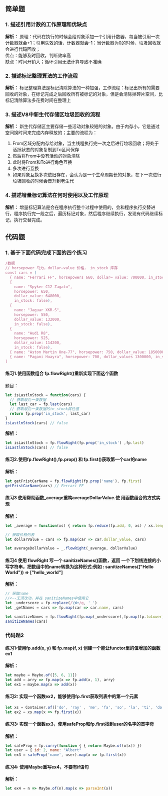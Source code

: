 ## 简单题
### 1. 描述引用计数的工作原理和优缺点
**解析：**
原理：代码在执行的时候会给对象添加一个引用计数器，每当被引用一次计数器就会+1；引用失效的话，计数器就会-1；当计数器为0的时候，垃圾回收就会进行代码回收；  
优点：能够及时回收，判断效率高  
缺点：时间开销大；循环引用无法计算导致不准确
### 2. 描述标记整理算法的工作流程
**解析：**
标记整理算法是标记清除算法的一种加强，工作流程：标记出所有的需要回收的对象，在标记完成之后回收所有被标记的对象，但是会清除掉碎片空间，比标记清除算法多花费时间在整理上
### 3. 描述V8中新生代存储区垃圾回收的流程
**解析：**
新生代存储区主要存储一些活动对象较短的对象。由于内存小，它是通过空间换时间来完成内存释放的；主要的流程为：
1. From区域分配内存给对象，当主线程执行完一次之后进行垃圾回收；将处于活跃状态的对象复制到To区间保存
2. 然后将From中没有活动的对象清除
3. 此时将From和To进行角色互换
4. 多次进行互换
5. 如果对象互换多次依旧存在，会认为是一个生命周期长的对象，在下一次进行垃圾回收的时候会晋升到老生代
### 4. 描述增量标记算法在何时使用以及工作原理
**解析：**
增量标记算法是会在程序执行整个过程中使用的，会和程序执行交替进行，程序执行完一段之后，遍历标记对象，然后程序继续执行，发现有代码继续标记，执行交替完成。


## 代码题
### 1. 基于下面代码完成下面的四个练习
```js
/数据
// horsepower 马力，dollar—value 价格， in_stock 库存
const cars = [
  { name: "Ferrari FF", horsepowers 660, dollar— value: 700000, in_stock: true },
  {
    name: "Spyker C12 Zagato",
    horsepower: 650,
    dollar_value: 648000,
    in_stock: false),
  {
    name: "Jaguar XKR-S",
    horsepower: 550,
    dollar_value: 132000,
    in_stock: false),
  {
    name: "Audi R8",
    horsepower: 525,
    dollar_value: 114200,
    in_stock: false),
  { name: "Aston Martin One-77", horsepower: 750, dollar_value: 1850000, in_stock: true },
  { name: "Pagani Huayra", horsepower: 700, dollar_values 1300000, in_stock: false }
]
```
#### 练习1.使用函数组合 fp.flowRight()重新实现下面这个函数
题目：
```js
let isLastlnStock = function(cars) {
  // 获取最后一条数据
  let last_car = fp.last(cars) 
  // 获取最后一条数据的in_stock属性值 
  return fp.prop('in_stock', last_car)
}
isLastlnStock(cars) // false
```

**解析：**
```js
let isLastlnStock = fp.flowRight(fp.prop('in_stock') ,fp.last)
isLastlnStock(cars) // false
```

#### 练习2.使用fp.flowRight(),fp.prop() 和 fp.first()获取第一个car的name

**解析：**
```js
let getFristCarName = fp.flowRight(fp.prop('name'), fp.first)
getFristCarName(cars) // Ferrari FF
```

#### 练习3 使用帮助函数_average重构averageDollarValue.使 用函数组合的方式实现

**解析：**
```js
let _average = function(xs) { return fp.reduce(fp.add, 0, xs) / xs.length }

// 获取价格列表
let dollarValue = cars => fp.map(car => car.dollar_value, cars)

let averageDollarValue = _.flowRight(_average, dollarValue)
```

#### 练习4 使用 flowRight 写一个 sanitizeNames()函数，返回 一个下划线连接的小写字符串，把数组中的name转换为这种形式:例如 : sanitizeNames(["Hello World")) => ["hello_world"]

**解析：**
```js
// 获取name
//<--无须改动，井在 sanitizeNames中使用它
let _underscore = fp.replace(/\W+/g, '_')
let _getNames = cars => fp.map(car => car.name, cars)

let sanitizeNames = fp.flowRight(fp.map(_underscore),fp.map(fp.toLower), _getNames)
sanitizeNames(cars)
```

### 代码题2

#### 练习1:使用fp.add(x, y) 和 fp.map(f, x) 创建一个能让functor里的值增加的函数ex1
**解析：**
```js
let maybe = Maybe.of([5, 6, 11])
let add = arry => fp.map(x => fp.add(x, 1), arry)
let ex1 = maybe.map(x => add(x))
```

#### 练习2: 实现一个函数ex2，能够使用fp.first获取列表中的第一个元素

```js
let xs = Container.of(['do', 'ray' , 'me', 'fa', 'so', 'la', 'ti', 'do'])
let ex2 = xs.map(x => fp.first(x))
```

#### 练习3: 实现一个函数ex3，使用safeProp和fp.first找到user的名字的首字母

**解析：**
```js
let safeProp = fp.curry(function { { return Maybe.of(o[x]) })
let user = { id: 2, name: "Albert" 
let ex3 = safeProp('name', user).map(x => fp.first(x))
```


#### 练习4: 使用Maybe重写ex4，不要有if语句
**解析：**
```js
let ex4 = n => Maybe.of(n).map(x => parseInt(x))
```